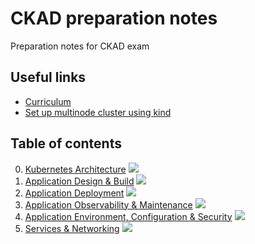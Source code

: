 # CKAD preparation notes
Preparation notes for CKAD exam

## Useful links

* [Curriculum](https://github.com/cncf/curriculum)
* [Set up multinode cluster using kind](https://mcvidanagama.medium.com/set-up-a-multi-node-kubernetes-cluster-locally-using-kind-eafd46dd63e5)

## Table of contents

0. [Kubernetes Architecture](00_kubernetes_architecture.md) ![](https://us-central1-progress-markdown.cloudfunctions.net/progress/100)
1. [Application Design & Build](01_application_design_and_build.md) ![](https://us-central1-progress-markdown.cloudfunctions.net/progress/70)
2. [Application Deployment](02_application_deployment.md) ![](https://us-central1-progress-markdown.cloudfunctions.net/progress/0)
3. [Application Observability & Maintenance](03_application_observability_and_maintenance.md) ![](https://us-central1-progress-markdown.cloudfunctions.net/progress/0)
4. [Application Environment, Configuration & Security](04_application_environment_configuration_and_security.md) ![](https://us-central1-progress-markdown.cloudfunctions.net/progress/0)
5. [Services & Networking](05_services_and_networking.md) ![](https://us-central1-progress-markdown.cloudfunctions.net/progress/0)
